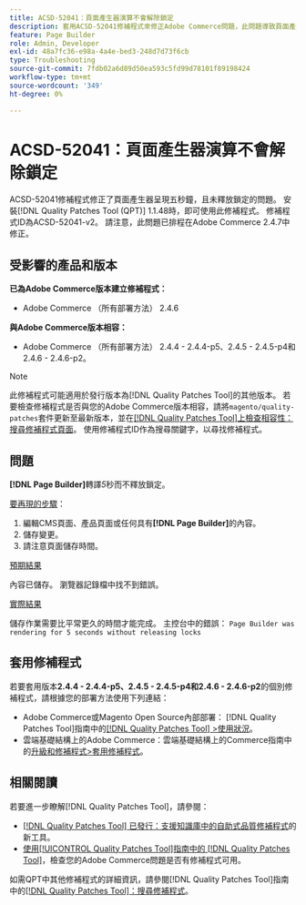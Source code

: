 ```yaml
---
title: ACSD-52041：頁面產生器演算不會解除鎖定
description: 套用ACSD-52041修補程式來修正Adobe Commerce問題，此問題導致頁面產生器呈現五秒鐘，且未釋放鎖定。
feature: Page Builder
role: Admin, Developer
exl-id: 48a7fc36-e98a-4a4e-bed3-248d7d73f6cb
type: Troubleshooting
source-git-commit: 7fdb02a6d89d50ea593c5fd99d78101f89198424
workflow-type: tm+mt
source-wordcount: '349'
ht-degree: 0%

---
```


# ACSD-52041：頁面產生器演算不會解除鎖定

ACSD-52041修補程式修正了頁面產生器呈現五秒鐘，且未釋放鎖定的問題。 安裝[!DNL Quality Patches Tool (QPT)] 1.1.48時，即可使用此修補程式。 修補程式ID為ACSD-52041-v2。 請注意，此問題已排程在Adobe Commerce 2.4.7中修正。

## 受影響的產品和版本

**已為Adobe Commerce版本建立修補程式：**

* Adobe Commerce （所有部署方法） 2.4.6

**與Adobe Commerce版本相容：**

* Adobe Commerce （所有部署方法） 2.4.4 - 2.4.4-p5、2.4.5 - 2.4.5-p4和2.4.6 - 2.4.6-p2。



>[!NOTE]
>
>此修補程式可能適用於發行版本為[!DNL Quality Patches Tool]的其他版本。 若要檢查修補程式是否與您的Adobe Commerce版本相容，請將`magento/quality-patches`套件更新至最新版本，並在[[!DNL Quality Patches Tool]上檢查相容性：搜尋修補程式頁面](https://experienceleague.adobe.com/tools/commerce-quality-patches/index.html)。 使用修補程式ID作為搜尋關鍵字，以尋找修補程式。


## 問題

**[!DNL Page Builder]**&#x200B;轉譯&#x200B;*5*&#x200B;秒而不釋放鎖定。

<u>要再現的步驟</u>：

1. 編輯CMS頁面、產品頁面或任何具有&#x200B;**[!DNL Page Builder]**&#x200B;的內容。
1. 儲存變更。
1. 請注意頁面儲存時間。

<u>預期結果</u>

內容已儲存。 瀏覽器記錄檔中找不到錯誤。

<u>實際結果</u>

儲存作業需要比平常更久的時間才能完成。
主控台中的錯誤： ``Page Builder was rendering for 5 seconds without releasing locks``

## 套用修補程式

若要套用版本&#x200B;**2.4.4 - 2.4.4-p5、2.4.5 - 2.4.5-p4和2.4.6 - 2.4.6-p2**&#x200B;的個別修補程式，請根據您的部署方法使用下列連結：

* Adobe Commerce或Magento Open Source內部部署： [!DNL Quality Patches Tool]指南中的[[!DNL Quality Patches Tool] >使用狀況](/help/tools/quality-patches-tool/usage.md)。
* 雲端基礎結構上的Adobe Commerce：雲端基礎結構上的Commerce指南中的[升級和修補程式>套用修補程式](https://experienceleague.adobe.com/docs/commerce-cloud-service/user-guide/develop/upgrade/apply-patches.html)。

## 相關閱讀

若要進一步瞭解[!DNL Quality Patches Tool]，請參閱：

* [[!DNL Quality Patches Tool] 已發行：支援知識庫中的自助式品質修補程式](https://experienceleague.adobe.com/en/docs/commerce-operations/tools/quality-patches-tool/quality-patches-tool-to-self-serve-quality-patches)的新工具。
* [使用[!UICONTROL Quality Patches Tool]指南中的 [!DNL Quality Patches Tool]](/help/tools/quality-patches-tool/patches-available-in-qpt/check-patch-for-magento-issue-with-magento-quality-patches.md)，檢查您的Adobe Commerce問題是否有修補程式可用。


如需QPT中其他修補程式的詳細資訊，請參閱[!DNL Quality Patches Tool]指南中的[[!DNL Quality Patches Tool]：搜尋修補程式](<https://experienceleague.adobe.com/tools/commerce-quality-patches/index.html>)。
